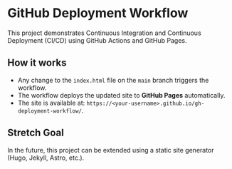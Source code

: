 # GitHub Deployment Workflow

This project demonstrates Continuous Integration and Continuous Deployment (CI/CD) using GitHub Actions and GitHub Pages.

## How it works
- Any change to the `index.html` file on the `main` branch triggers the workflow.
- The workflow deploys the updated site to **GitHub Pages** automatically.
- The site is available at: `https://<your-username>.github.io/gh-deployment-workflow/`.

## Stretch Goal
In the future, this project can be extended using a static site generator (Hugo, Jekyll, Astro, etc.).
